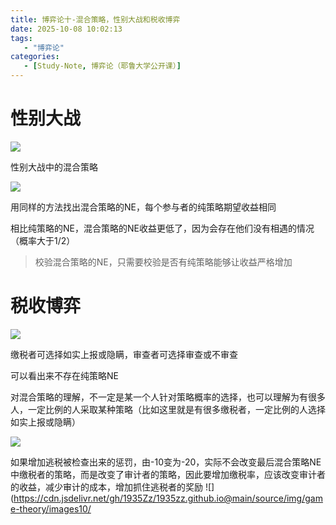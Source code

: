 ```yaml
---
title: 博弈论十-混合策略，性别大战和税收博弈
date: 2025-10-08 10:02:13
tags: 
   - "博弈论"
categories: 
   - [Study-Note, 博弈论（耶鲁大学公开课）]
---
```


# 性别大战

![](https://cdn.jsdelivr.net/gh/1935Zz/1935zz.github.io@main/source/img/game-theory/images10/image.png)

性别大战中的混合策略



![](https://cdn.jsdelivr.net/gh/1935Zz/1935zz.github.io@main/source/img/game-theory/images10/image-1.png)

用同样的方法找出混合策略的NE，每个参与者的纯策略期望收益相同

相比纯策略的NE，混合策略的NE收益更低了，因为会存在他们没有相遇的情况（概率大于1/2）

> 校验混合策略的NE，只需要校验是否有纯策略能够让收益严格增加

# 税收博弈

![](https://cdn.jsdelivr.net/gh/1935Zz/1935zz.github.io@main/source/img/game-theory/images10/image-2.png)

缴税者可选择如实上报或隐瞒，审查者可选择审查或不审查

可以看出来不存在纯策略NE

对混合策略的理解，不一定是某一个人针对策略概率的选择，也可以理解为有很多人，一定比例的人采取某种策略（比如这里就是有很多缴税者，一定比例的人选择如实上报或隐瞒）



![](https://cdn.jsdelivr.net/gh/1935Zz/1935zz.github.io@main/source/img/game-theory/images10/image-3.png)

如果增加逃税被检查出来的惩罚，由-10变为-20，实际不会改变最后混合策略NE中缴税者的策略，而是改变了审计者的策略，因此要增加缴税率，应该改变审计者的收益，减少审计的成本，增加抓住逃税者的奖励
![](https://cdn.jsdelivr.net/gh/1935Zz/1935zz.github.io@main/source/img/game-theory/images10/